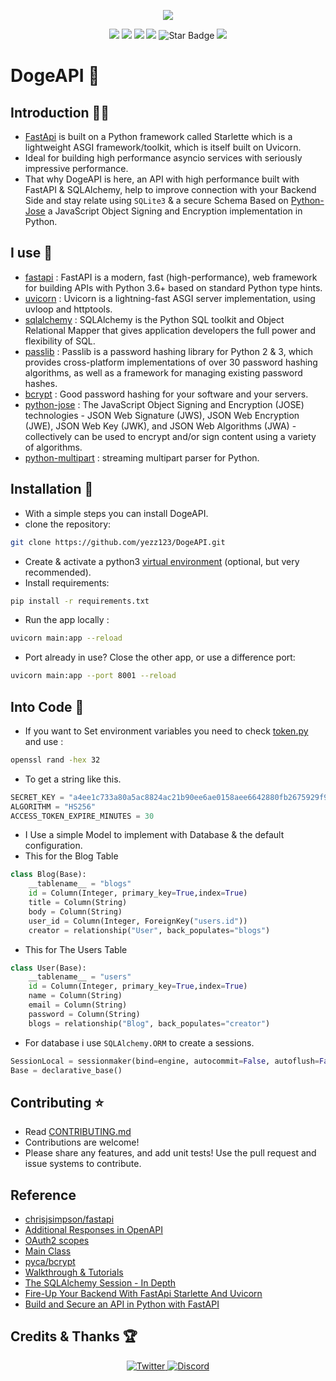 <p align="center">
  <img  src="https://raw.githubusercontent.com/yezz123/DogeAPI/main/Images/logo.png?token=AMSGFK4PUTRSRCQWVEDDA7TAUTHDY">
</p>
<p align="center">
   <img src="https://img.shields.io/badge/Dev-Yezz123-green?style"/>
   <img src="https://img.shields.io/badge/language-python-blue?style"/>
   <img src="https://img.shields.io/github/stars/yezz123/DogeAPI"/>
   <img src="https://img.shields.io/github/forks/yezz123/DogeAPI"/>
   <img src="https://img.shields.io/static/v1?label=%F0%9F%8C%9F&message=If%20Useful&style=style=flat&color=BC4E99" alt="Star Badge"/>
   <img src="https://visitor-badge.laobi.icu/badge?page_id=yezz123.Pretty-Readme">
</p>

# DogeAPI 🌙

## Introduction 👋🏻

- [FastApi](https://fastapi.tiangolo.com/) is built on a Python framework called Starlette which is a lightweight ASGI framework/toolkit, which is itself built on Uvicorn.
- Ideal for building high performance asyncio services with seriously impressive performance.
- That why DogeAPI is here, an API with high performance built with FastAPI & SQLAlchemy, help to improve connection with your Backend Side and stay relate using `SQLite3` & a secure Schema Based on [Python-Jose](https://github.com/mpdavis/python-jose) a JavaScript Object Signing and Encryption implementation in Python.

## I use 🤔

- [fastapi](https://fastapi.tiangolo.com/) : FastAPI is a modern, fast (high-performance), web framework for building APIs with Python 3.6+ based on standard Python type hints.
- [uvicorn](https://www.uvicorn.org/) : Uvicorn is a lightning-fast ASGI server implementation, using uvloop and httptools.
- [sqlalchemy](https://www.sqlalchemy.org/) : SQLAlchemy is the Python SQL toolkit and Object Relational Mapper that gives application developers the full power and flexibility of SQL.
- [passlib](https://passlib.readthedocs.io/en/stable/) : Passlib is a password hashing library for Python 2 & 3, which provides cross-platform implementations of over 30 password hashing algorithms, as well as a framework for managing existing password hashes.
- [bcrypt](https://github.com/pyca/bcrypt/) : Good password hashing for your software and your servers.
- [python-jose](https://github.com/mpdavis/python-jose) : The JavaScript Object Signing and Encryption (JOSE) technologies - JSON Web Signature (JWS), JSON Web Encryption (JWE), JSON Web Key (JWK), and JSON Web Algorithms (JWA) - collectively can be used to encrypt and/or sign content using a variety of algorithms.
- [python-multipart](https://github.com/andrew-d/python-multipart) : streaming multipart parser for Python.

## Installation 💼

- With a simple steps you can install DogeAPI.
- clone the repository:

```bash
git clone https://github.com/yezz123/DogeAPI.git
```

- Create & activate a python3 [virtual environment](https://docs.python.org/3/tutorial/venv.html) (optional, but very recommended).
- Install requirements:

```bash
pip install -r requirements.txt
```

- Run the app locally :

```bash
uvicorn main:app --reload
```

- Port already in use? Close the other app, or use a difference port:

```bash
uvicorn main:app --port 8001 --reload
```

## Into Code 🐍

- If you want to Set environment variables you need to check [token.py](schema/token.py) and use :

```bash
openssl rand -hex 32
```

- To get a string like this.

```python
SECRET_KEY = "a4ee1c733a80a5ac8824ac21b90ee6ae0158aee6642880fb2675929f99b1a677"
ALGORITHM = "HS256"
ACCESS_TOKEN_EXPIRE_MINUTES = 30
```

- I Use a simple Model to implement with Database & the default configuration.
- This for the Blog Table

```python
class Blog(Base):
    __tablename__ = "blogs"
    id = Column(Integer, primary_key=True,index=True)
    title = Column(String)
    body = Column(String)
    user_id = Column(Integer, ForeignKey("users.id"))
    creator = relationship("User", back_populates="blogs")
```

- This for The Users Table

```python
class User(Base):
    __tablename__ = "users"
    id = Column(Integer, primary_key=True,index=True)
    name = Column(String)
    email = Column(String)
    password = Column(String)
    blogs = relationship("Blog", back_populates="creator")
```

- For database i use `SQLAlchemy.ORM` to create a sessions.

```python
SessionLocal = sessionmaker(bind=engine, autocommit=False, autoflush=False)
Base = declarative_base()
```

## Contributing ⭐

- Read [CONTRIBUTING.md](https://github.com/yezz123/DogeAPI/blob/main/CONTRIBUTING.md)
- Contributions are welcome!
- Please share any features, and add unit tests! Use the pull request and issue systems to contribute.

## Reference

- [chrisjsimpson/fastapi](https://github.com/chrisjsimpson/fastapi)
- [Additional Responses in OpenAPI](https://fastapi.tiangolo.com/advanced/additional-responses/)
- [OAuth2 scopes](https://fastapi.tiangolo.com/advanced/security/oauth2-scopes/)
- [Main Class](http://andrew-d.github.io/python-multipart/api.html#main-class)
- [pyca/bcrypt](https://github.com/pyca/bcrypt/)
- [Walkthrough & Tutorials](https://passlib.readthedocs.io/en/stable/narr/index.html)
- [The SQLAlchemy Session - In Depth](https://youtu.be/PKAdehPHOMo)
- [Fire-Up Your Backend With FastApi Starlette And Uvicorn](https://ra-6446.medium.com/fire-up-your-backend-with-fastapi-starlette-and-uvicorn-2a1861101d75)
- [Build and Secure an API in Python with FastAPI](https://developer.okta.com/blog/2020/12/17/build-and-secure-an-api-in-python-with-fastapi)

## Credits & Thanks 🏆

<p align="center">
    <a href="https://twitter.com/THyasser1">
    <img alt="Twitter" src="https://img.shields.io/badge/Twitter%20-%231DA1F2.svg?&style=for-the-badge&logo=Twitter&logoColor=white"</a>
    <a href="https://discord.gg/2x32TdfB57">
    <img alt="Discord" src="https://img.shields.io/badge/Discord%20-%237289DA.svg?&style=for-the-badge&logo=discord&logoColor=white"/></a>
</p>
